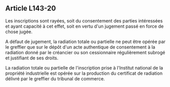Article L143-20
----
Les inscriptions sont rayées, soit du consentement des parties intéressées et
ayant capacité à cet effet, soit en vertu d'un jugement passé en force de chose
jugée.

A défaut de jugement, la radiation totale ou partielle ne peut être opérée par
le greffier que sur le dépôt d'un acte authentique de consentement à la
radiation donné par le créancier ou son cessionnaire régulièrement subrogé et
justifiant de ses droits.

La radiation totale ou partielle de l'inscription prise à l'Institut national de
la propriété industrielle est opérée sur la production du certificat de
radiation délivré par le greffier du tribunal de commerce.

